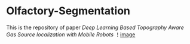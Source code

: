 Olfactory-Segmentation
=====
This is the repository of paper _Deep Learning Based Topography Aware Gas Source localization with Mobile Robots_
！[image](https://github.com/CHTiansweet/Topography-aware-Gas-Source-Localization/blob/main/overallperformance.png)
